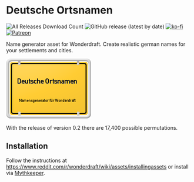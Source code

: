 # Deutsche Ortsnamen

![All Releases Download Count](https://img.shields.io/github/downloads/marcstraube/wonderdraft-deutsche-ortsnamen/total?label=Downloads%20%28all%29&style=for-the-badge)
![GitHub release (latest by date)](https://img.shields.io/github/v/release/marcstraube/wonderdraft-deutsche-ortsnamen?label=Latest%20Release&prefix=v&query=$.version&colorB=red&style=for-the-badge)
[![ko-fi](https://img.shields.io/badge/Ko--fi-F16061?style=for-the-badge&logo=ko-fi&logoColor=white)](https://ko-fi.com/J3J1FVK91)
[![Patreon](https://img.shields.io/badge/Patreon-F96854?style=for-the-badge&logo=patreon&logoColor=white)](https://www.patreon.com/NerdyByNatureDev)

Name generator asset for Wonderdraft. Create realistic german names for your
settlements and cities.

![Deutsche Ortsnamen Namensgenerator für Wonderdraft](metafiles/preview.png "'Deutsche Ortsnamen Namensgenerator für Wonderdraft' by strassenweb.de licensed under CC BY 3.0")

With the release of version 0.2 there are 17,400 possible permutations.


## Installation

Follow the instructions at https://www.reddit.com/r/wonderdraft/wiki/assets/installingassets
or install via [Mythkeeper](https://cartographyassets.com/mythkeeper/).

